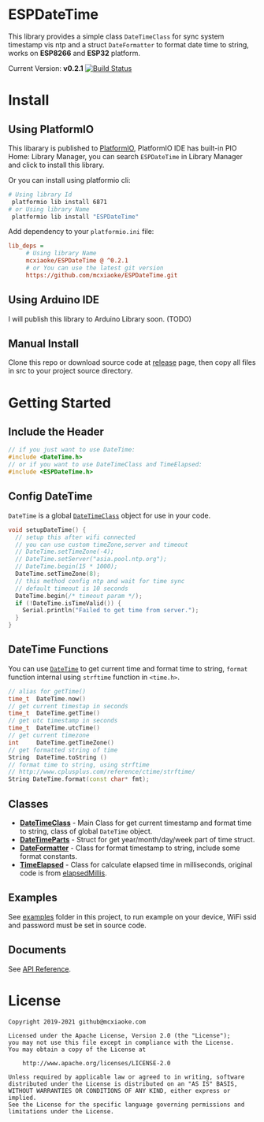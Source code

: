 # ESPDateTime

This library provides a simple class `DateTimeClass` for sync system timestamp vis ntp and a struct `DateFormatter` to format date time to string, works on **ESP8266** and **ESP32** platform.

Current Version: **v0.2.1** [![Build Status](https://travis-ci.org/mcxiaoke/ESPDateTime.svg?branch=master)](https://travis-ci.org/mcxiaoke/ESPDateTime)

# Install

## Using PlatformIO

This libarary is published to [PlatformIO](https://platformio.org/lib/show/6871/ESPDateTime), PlatformIO IDE has built-in PIO Home: Library Manager, you can search `ESPDateTime` in Library Manager and click to install this library.

Or you can install using platformio cli:

```bash
# Using library Id
 platformio lib install 6871
# or Using library Name
 platformio lib install "ESPDateTime"
```

Add dependency to your `platformio.ini` file:

```ini
lib_deps =
     # Using library Name
     mcxiaoke/ESPDateTime @ ^0.2.1
     # or You can use the latest git version
     https://github.com/mcxiaoke/ESPDateTime.git
```

## Using Arduino IDE

I will publish this library to Arduino Library soon. (TODO)

## Manual Install

Clone this repo or download source code at [release](https://github.com/mcxiaoke/ESPDateTime/releases/latest) page, then copy all files in src to your project source directory.

# Getting Started

## Include the Header

```cpp
// if you just want to use DateTime:
#include <DateTime.h>
// or if you want to use DateTimeClass and TimeElapsed:
#include <ESPDateTime.h>
```

## Config DateTime

`DateTime` is a global [`DateTimeClass`](https://github.com/mcxiaoke/ESPDateTime/blob/master/src/DateTime.h#L58) object for use in your code.

```cpp
void setupDateTime() {
  // setup this after wifi connected
  // you can use custom timeZone,server and timeout
  // DateTime.setTimeZone(-4);
  // DateTime.setServer("asia.pool.ntp.org");
  // DateTime.begin(15 * 1000);
  DateTime.setTimeZone(8);
  // this method config ntp and wait for time sync
  // default timeout is 10 seconds
  DateTime.begin(/* timeout param */);
  if (!DateTime.isTimeValid()) {
    Serial.println("Failed to get time from server.");
  }
}
```

## DateTime Functions

You can use [`DateTime`](https://github.com/mcxiaoke/ESPDateTime/blob/master/src/DateTime.h#L58) to get current time and format time to string, `format` function internal using `strftime` function in `<time.h>`.

```cpp
// alias for getTime()
time_t  DateTime.now()
// get current timestap in seconds
time_t  DateTime.getTime()
// get utc timestamp in seconds
time_t  DateTime.utcTime()
// get current timezone
int     DateTime.getTimeZone()
// get formatted string of time
String  DateTime.toString ()
// format time to string, using strftime
// http://www.cplusplus.com/reference/ctime/strftime/
String DateTime.format(const char* fmt);
```

## Classes

- [**DateTimeClass**](https://github.com/mcxiaoke/ESPDateTime/blob/master/src/DateTime.h#L58) - Main Class for get current timestamp and format time to string, class of global `DateTime` object.
- [**DateTimeParts**](https://github.com/mcxiaoke/ESPDateTime/blob/master/src/DateTime.h#L20) - Struct for get year/month/day/week part of time struct.
- [**DateFormatter**](https://github.com/mcxiaoke/ESPDateTime/blob/master/src/DateTime.h#L44) - Class for format timestamp to string, include some format constants.
- [**TimeElapsed**](https://github.com/mcxiaoke/ESPDateTime/blob/master/src/TimeElapsed.h) - Class for calculate elapsed time in milliseconds, original code is from [elapsedMillis](https://github.com/pfeerick/elapsedMillis).

## Examples

See [examples](https://github.com/mcxiaoke/ESPDateTime/tree/master/examples/) folder in this project, to run example on your device, WiFi ssid and password must be set in source code.

## Documents

See [API Reference](https://blog.mcxiaoke.com/ESPDateTime/).

# License

    Copyright 2019-2021 github@mcxiaoke.com

    Licensed under the Apache License, Version 2.0 (the "License");
    you may not use this file except in compliance with the License.
    You may obtain a copy of the License at

        http://www.apache.org/licenses/LICENSE-2.0

    Unless required by applicable law or agreed to in writing, software
    distributed under the License is distributed on an "AS IS" BASIS,
    WITHOUT WARRANTIES OR CONDITIONS OF ANY KIND, either express or implied.
    See the License for the specific language governing permissions and
    limitations under the License.
